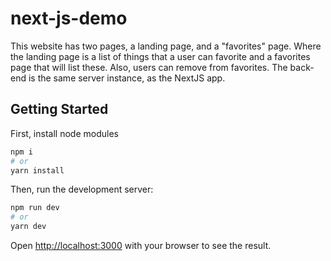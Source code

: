 # next-js-demo
This website has two pages, a landing page, and a "favorites" page. Where the landing page is a list of things that a user can favorite and a favorites page that will list these. Also, users can remove from favorites. The back-end is the same server instance, as the NextJS app.

## Getting Started

First, install node modules

```bash
npm i
# or
yarn install
```

Then, run the development server:

```bash
npm run dev
# or
yarn dev
```

Open [http://localhost:3000](http://localhost:3000) with your browser to see the result.
